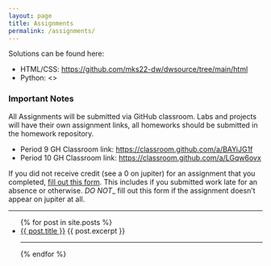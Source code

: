 ```yaml
---
layout: page
title: Assignments
permalink: /assignments/
---
```



Solutions can be found here:
- HTML/CSS: <https://github.com/mks22-dw/dwsource/tree/main/html>
- Python: <>

### Important Notes

All Assignments will be submitted via GitHub classroom. Labs and projects will have their own assignment links, all homeworks should be submitted in the homework repository.
- Period 9 GH Classroom link: <https://classroom.github.com/a/BAYiJG1f>
- Period 10 GH Classroom link: <https://classroom.github.com/a/LGqw6ovx>

If you did not receive credit (see a 0 on jupiter) for an assignment that you completed, [fill out this form](). This includes if you submitted work late for an absence or otherwise. _DO NOT__ fill out this form if the assignment doesn’t appear on jupiter at all.

<hr>

<ul>
  {% for post in site.posts %}
    <li>
        <a class="assignment_link" href="{{ site.url }}{{ site.baseurl }}{{ post.url }}">{{ post.title }}</a>
          {{ post.excerpt }}
      <hr>
    </li>
  {% endfor %}
</ul>
